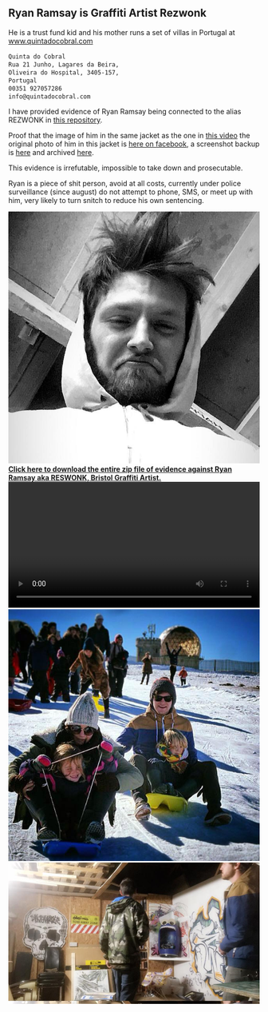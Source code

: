 ## Ryan Ramsay is Graffiti Artist Rezwonk

He is a trust fund kid and his mother runs a set of villas in Portugal at <a href="http://www.quintadocobral.com/">www.quintadocobral.com</a>

```
Quinta do Cobral
Rua 21 Junho, Lagares da Beira,
Oliveira do Hospital, 3405-157,
Portugal
00351 927057286
info@quintadocobral.com
```
I have provided evidence of Ryan Ramsay being connected to the alias REZWONK in <a href="https://github.com/Rezwonk/RyanRamsay">this repository</a>.

Proof that the image of him in the same jacket as the one in <a href="https://github.com/Rezwonk/RyanRamsay/blob/main/Down%20at%20the%20wall%20with%20Rezwonk.mp4?raw=true">this video</a> the original photo of him in this jacket is <a href="https://www.facebook.com/photo.php?fbid=1842086359366510&set=pb.100006954905894.-2207520000..&type=3">here on facebook</a>, a screenshot backup is <a href="https://raw.githubusercontent.com/Rezwonk/RyanRamsay/main/Screenshot_2020-12-09_18-54-22.png">here</a> and archived <a href="https://web.archive.org/web/20201209200151/https://raw.githubusercontent.com/Rezwonk/RyanRamsay/main/Screenshot_2020-12-09_18-54-22.png">here</a>.<br>

This evidence is irrefutable, impossible to take down and prosecutable.

Ryan is a piece of shit person, avoid at all costs, currently under police surveillance (since august) do not attempt to phone, SMS, or meet up with him, very likely to turn snitch to reduce his own sentencing.

<a href="https://github.com/Rezwonk/RyanRamsay/archive/main.zip">
<img src="https://raw.githubusercontent.com/Rezwonk/RyanRamsay/main/57471773_2299680220273786_5624822207453593600_n.jpg" /><br>
<b>Click here to download the entire zip file of evidence against Ryan Ramsay aka RESWONK, Bristol Graffiti Artist.</b></a>

<video width="100%" controls>
<source src="https://github.com/Rezwonk/RyanRamsay/blob/main/Down%20at%20the%20wall%20with%20Rezwonk.mp4?raw=true" type="video/mp4">
Your browser does not support the video tag.
</video><br>
<img src="https://github.com/Rezwonk/RyanRamsay/blob/main/Screenshot_2020-10-29%20Ryan%20Ramsay.png" /><br>
<img src="https://github.com/Rezwonk/RyanRamsay/blob/main/18199093_1272102769576203_3274965348434990274_n.jpg" /><br>

